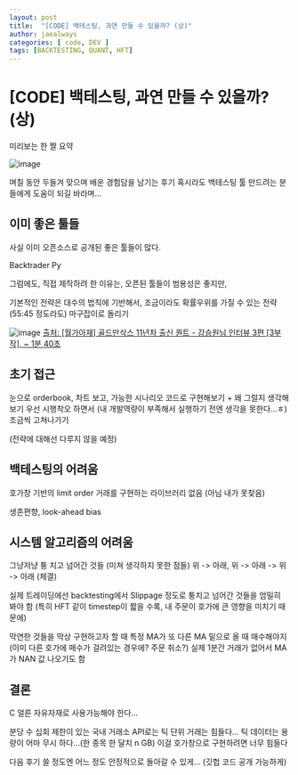 ```yaml
---
layout: post
title:  "[CODE] 백테스팅, 과연 만들 수 있을까? (상)"
author: jaealways
categories: [ code, DEV ]
tags: [BACKTESTING, QUANT, HFT]
---
```


# [CODE] 백테스팅, 과연 만들 수 있을까? (상)


미리보는 한 짤 요약

![image](https://github.com/jaealways/must-read-paper-NLP-daily/assets/71856506/f447f75f-9c8d-4a2a-a8ef-bb46cf4533fe)




며칠 동안 두들겨 맞으며 배운 경험담을 남기는 후기
혹시라도 백테스팅 툴 만드려는 분들에게 도움이 되길 바라며...


## 이미 좋은 툴들

사실 이미 오픈소스로 공개된 좋은 툴들이 많다.

Backtrader
Py

그럼에도, 직접 제작하려 한 이유는, 오픈된 툴들이 범용성은 좋지만, 

기본적인 전략은 대수의 법칙에 기반해서, 조금이라도 확률우위를 가질 수 있는 전략(55:45 정도라도)
마구잡이로 돌리기


![image](https://github.com/jaealways/must-read-paper-NLP-daily/assets/71856506/55b9c03a-1baa-44ac-83b2-b104a2e3a457)
[출처: [월가아재] 골드만삭스 11년차 출신 퀀트 - 강승원님 인터뷰 3편 [3부작], ~ 1분 40초](https://www.youtube.com/watch?v=Y0bsR3uNViA)

## 초기 접근
눈으로 orderbook, 차트 보고, 가능한 시나리오 코드로 구현해보기 + 왜 그럴지 생각해보기
우선 시행착오 하면서 (내 개발역량이 부족해서 실행하기 전엔 생각을 못한다...ㅎ) 조금씩 고쳐나가기

(전략에 대해선 다루지 않을 예정)

## 백테스팅의 어려움

호가창 기반의 limit order 거래를 구현하는 라이브러리 없음 (아님 내가 못찾음)

생존편향, look-ahead bias


## 시스템 알고리즘의 어려움

그냥저냥 퉁 치고 넘어간 것들 (미쳐 생각하지 못한 점들)
위 -> 아래, 위 -> 아래 -> 위 -> 아래 (체결)

실제 트레이딩에선 backtesting에서 Slippage 정도로 퉁치고 넘어간 것들을 엄밀히 봐야 함
(특히 HFT 같이 timestep이 짧을 수록, 내 주문이 호가에 큰 영향을 미치기 때문에)


막연한 것들을 막상 구현하고자 할 때
특정 MA가 또 다른 MA 밑으로 올 때 매수해야지
(이미 다른 호가에 매수가 걸려있는 경우에? 주문 취소?)
실제 1분간 거래가 없어서 MA가 NAN 값 나오기도 함


## 결론
C 얼른 자유자재로 사용가능해야 한다...

분당 수 십회 제한이 있는 국내 거래소 API로는 틱 단위 거래는 힘들다...
틱 데이터는 용량이 어마 무시 하다...(한 종목 한 달치 n GB) 이걸 호가창으로 구현하려면 너무 힘들다

다음 후기 쓸 정도엔 어느 정도 안정적으로 돌아갈 수 있게... (깃헙 코드 공개 가능하게)


